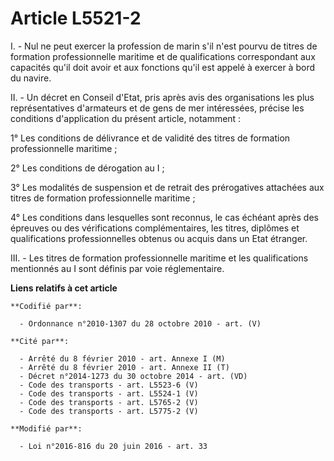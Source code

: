 # Article L5521-2

I. - Nul ne peut exercer la profession de marin s'il  n'est pourvu de titres de formation professionnelle maritime et de
qualifications correspondant aux capacités qu'il doit avoir et  aux fonctions qu'il est appelé à exercer à bord du navire. 

II. - Un décret en Conseil d'Etat, pris après avis des organisations les plus représentatives d'armateurs et de gens de mer
intéressées, précise les conditions d'application du présent article, notamment : 

1° Les conditions de délivrance et de validité des titres de formation professionnelle maritime ;

2° Les conditions de dérogation au I ;

3° Les modalités de suspension et de retrait des prérogatives attachées aux titres de formation professionnelle maritime ;

4° Les conditions dans lesquelles sont reconnus, le cas échéant après des épreuves ou des vérifications complémentaires, les
titres, diplômes et qualifications professionnelles obtenus ou acquis dans un Etat étranger. 

III. - Les titres de formation professionnelle maritime et les qualifications mentionnés au I sont définis par voie
réglementaire.

**Liens relatifs à cet article**

	**Codifié par**:

	  - Ordonnance n°2010-1307 du 28 octobre 2010 - art. (V)

	**Cité par**:

	  - Arrêté du 8 février 2010 - art. Annexe I (M)
	  - Arrêté du 8 février 2010 - art. Annexe II (T)
	  - Décret n°2014-1273 du 30 octobre 2014 - art. (VD)
	  - Code des transports - art. L5523-6 (V)
	  - Code des transports - art. L5524-1 (V)
	  - Code des transports - art. L5765-2 (V)
	  - Code des transports - art. L5775-2 (V)

	**Modifié par**:

	  - Loi n°2016-816 du 20 juin 2016 - art. 33
